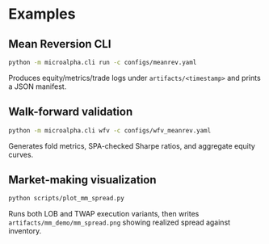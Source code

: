 # Examples

## Mean Reversion CLI

```bash
python -m microalpha.cli run -c configs/meanrev.yaml
```

Produces equity/metrics/trade logs under `artifacts/<timestamp>` and prints a JSON manifest.

## Walk-forward validation

```bash
python -m microalpha.cli wfv -c configs/wfv_meanrev.yaml
```

Generates fold metrics, SPA-checked Sharpe ratios, and aggregate equity curves.

## Market-making visualization

```bash
python scripts/plot_mm_spread.py
```

Runs both LOB and TWAP execution variants, then writes `artifacts/mm_demo/mm_spread.png` showing realized spread against inventory.
